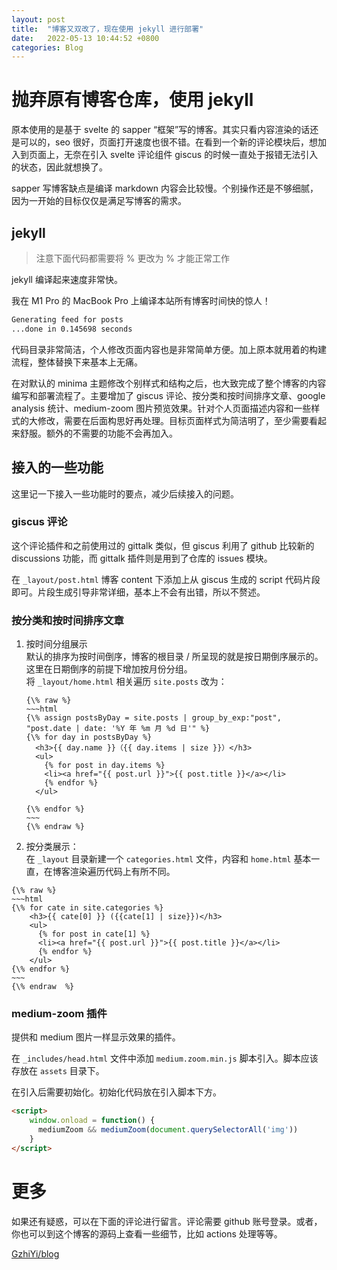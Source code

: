 ```yaml
---
layout: post
title:  "博客又双改了，现在使用 jekyll 进行部署"
date:   2022-05-13 10:44:52 +0800
categories: Blog
---
```


# 抛弃原有博客仓库，使用 jekyll 

原本使用的是基于 svelte 的 sapper “框架”写的博客。其实只看内容渲染的话还是可以的，seo 很好，页面打开速度也很不错。在看到一个新的评论模块后，想加入到页面上，无奈在引入 svelte 评论组件 giscus 的时候一直处于报错无法引入的状态，因此就想换了。

sapper 写博客缺点是编译 markdown 内容会比较慢。个别操作还是不够细腻，因为一开始的目标仅仅是满足写博客的需求。

## jekyll

> 注意下面代码都需要将 \% 更改为 % 才能正常工作

jekyll 编译起来速度非常快。

我在 M1 Pro 的 MacBook Pro 上编译本站所有博客时间快的惊人！

```bash
Generating feed for posts
...done in 0.145698 seconds
```

代码目录非常简洁，个人修改页面内容也是非常简单方便。加上原本就用着的构建流程，整体替换下来基本上无痛。

在对默认的 minima 主题修改个别样式和结构之后，也大致完成了整个博客的内容编写和部署流程了。主要增加了 giscus 评论、按分类和按时间排序文章、google analysis 统计、medium-zoom 图片预览效果。针对个人页面描述内容和一些样式的大修改，需要在后面构思好再处理。目标页面样式为简洁明了，至少需要看起来舒服。额外的不需要的功能不会再加入。

## 接入的一些功能

这里记一下接入一些功能时的要点，减少后续接入的问题。

### giscus 评论

这个评论插件和之前使用过的 gittalk 类似，但 giscus 利用了 github 比较新的 discussions 功能，而 gittalk 插件则是用到了仓库的 issues 模块。

在 `_layout/post.html` 博客 content 下添加上从 giscus 生成的 script 代码片段即可。片段生成引导非常详细，基本上不会有出错，所以不赘述。

### 按分类和按时间排序文章

1. 按时间分组展示  
  默认的排序为按时间倒序，博客的根目录 / 所呈现的就是按日期倒序展示的。这里在日期倒序的前提下增加按月份分组。  
  将 `_layout/home.html` 相关遍历 `site.posts` 改为：  
    ```
    {\% raw %}
    ~~~html
    {\% assign postsByDay = site.posts | group_by_exp:"post", "post.date | date: '%Y 年 %m 月 %d 日'" %}
    {\% for day in postsByDay %}
      <h3>{{ day.name }}（{{ day.items | size }}）</h3>
      <ul>
        {% for post in day.items %}
        <li><a href="{{ post.url }}">{{ post.title }}</a></li>
        {% endfor %}
      </ul>
      
    {\% endfor %}
    ~~~
    {\% endraw %}
    ```


2. 按分类展示：  
  在 `_layout` 目录新建一个 `categories.html` 文件，内容和 `home.html` 基本一直，在博客渲染遍历代码上有所不同。
  ```
  {\% raw %}
  ~~~html
  {\% for cate in site.categories %}
      <h3>{{ cate[0] }} ({{cate[1] | size}})</h3>
      <ul>
        {% for post in cate[1] %}
        <li><a href="{{ post.url }}">{{ post.title }}</a></li>
        {% endfor %}
      </ul>
  {\% endfor %}
  ~~~
  {\% endraw  %}
  ```

### medium-zoom 插件

提供和 medium 图片一样显示效果的插件。

在 `_includes/head.html` 文件中添加 `medium.zoom.min.js` 脚本引入。脚本应该存放在 `assets` 目录下。

在引入后需要初始化。初始化代码放在引入脚本下方。

```html
<script>
    window.onload = function() {
      mediumZoom && mediumZoom(document.querySelectorAll('img'))
    }
</script>
```

# 更多

如果还有疑惑，可以在下面的评论进行留言。评论需要 github 账号登录。或者，你也可以到这个博客的源码上查看一些细节，比如 actions 处理等等。

[GzhiYi/blog](https://github.com/GzhiYi/blog)
